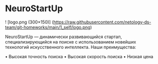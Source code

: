 # NeuroStartUp

! [logo.png (300×150)] (https://raw.githubusercontent.com/netology-ds-team/git-homeworks/main/1_self/logo.png)

NeuroStartUp — динамически развивающийся стартап, специализирующийся на поиске с использованием новейших технологий искусственного интеллекта. Наши преимущества:

• Высокая точность поиска • Высокая скорость поиска • Низкая цена